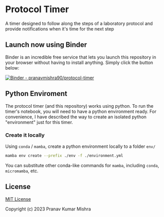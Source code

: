 # Protocol Timer

A timer designed to follow along the steps of a laboratory protocol and provide notifications when it's time for the next step


## Launch now using Binder

Binder is an incredible free service that lets you launch this repository in your browser without having to install anything. Simply click the button below:

[![Binder - pranavmishra90/protocol-timer](https://mybinder.org/badge_logo.svg)](https://mybinder.org/v2/gh/pranavmishra90/protocol-timer/HEAD?labpath=protocol-timer.ipynb)


## Python Enviroment
The protocol timer (and this repository) works using python. To run the timer's notebook, you will need to have a python environment ready. For convenience, I have described the way to create an isolated python "environment" just for this timer. 

### Create it locally
Using `conda` / `mamba`, create a python environment locally to a folder `env/`

````sh
mamba env create --prefix ./env -f ./environment.yml
````

You can substitute other conda-like commands for `mamba`, including `conda`, `micromamba`, etc.


## License

[MIT License](./license.md)

Copyright (c) 2023 Pranav Kumar Mishra
